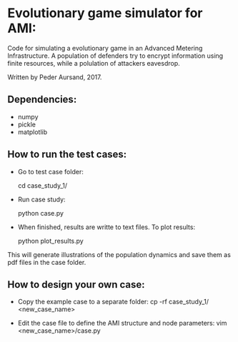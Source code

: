 # Evolutionary game simulator for AMI:

Code for simulating a evolutionary game in an Advanced Metering Infrastructure. A population of defenders try to encrypt information using finite resources, while a polulation of attackers eavesdrop. 

Written by Peder Aursand, 2017.

## Dependencies:
- numpy
- pickle
- matplotlib

## How to run the test cases:

- Go to test case folder:

    cd case_study_1/

- Run case study:

    python case.py

- When finished, results are writte to text files. To plot results:

    python plot_results.py

This will generate illustrations of the population dynamics and save them as
pdf files in the case folder.

## How to design your own case:

- Copy the example case to a separate folder:
    cp -rf case_study_1/ <new_case_name>

- Edit the case file to define the AMI structure and node parameters:
    vim <new_case_name>/case.py
